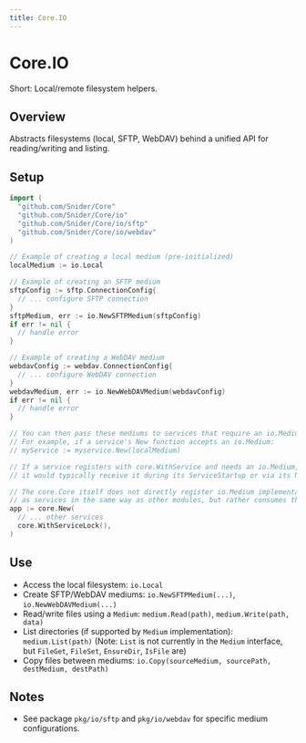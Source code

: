 ```yaml
---
title: Core.IO
---
```


# Core.IO

Short: Local/remote filesystem helpers.

## Overview
Abstracts filesystems (local, SFTP, WebDAV) behind a unified API for reading/writing and listing.

## Setup
```go
import (
  "github.com/Snider/Core"
  "github.com/Snider/Core/io"
  "github.com/Snider/Core/io/sftp"
  "github.com/Snider/Core/io/webdav"
)

// Example of creating a local medium (pre-initialized)
localMedium := io.Local

// Example of creating an SFTP medium
sftpConfig := sftp.ConnectionConfig{
  // ... configure SFTP connection
}
sftpMedium, err := io.NewSFTPMedium(sftpConfig)
if err != nil {
  // handle error
}

// Example of creating a WebDAV medium
webdavConfig := webdav.ConnectionConfig{
  // ... configure WebDAV connection
}
webdavMedium, err := io.NewWebDAVMedium(webdavConfig)
if err != nil {
  // handle error
}

// You can then pass these mediums to services that require an io.Medium
// For example, if a service's New function accepts an io.Medium:
// myService := myservice.New(localMedium)

// If a service registers with core.WithService and needs an io.Medium,
// it would typically receive it during its ServiceStartup or via its New constructor.

// The core.Core itself does not directly register io.Medium implementations
// as services in the same way as other modules, but rather consumes them.
app := core.New(
  // ... other services
  core.WithServiceLock(),
)
```

## Use
- Access the local filesystem: `io.Local`
- Create SFTP/WebDAV mediums: `io.NewSFTPMedium(...)`, `io.NewWebDAVMedium(...)`
- Read/write files using a `Medium`: `medium.Read(path)`, `medium.Write(path, data)`
- List directories (if supported by `Medium` implementation): `medium.List(path)` (Note: `List` is not currently in the `Medium` interface, but `FileGet`, `FileSet`, `EnsureDir`, `IsFile` are)
- Copy files between mediums: `io.Copy(sourceMedium, sourcePath, destMedium, destPath)`

## Notes
- See package `pkg/io/sftp` and `pkg/io/webdav` for specific medium configurations.
